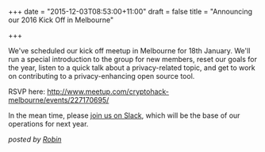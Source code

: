 +++
date = "2015-12-03T08:53:00+11:00"
draft = false
title = "Announcing our 2016 Kick Off in Melbourne"

+++

We've scheduled our kick off meetup in Melbourne for 18th January. We'll run a special introduction to the group for new members, reset our goals for the year, listen to a quick talk about a privacy-related topic, and get to work on contributing to a privacy-enhancing open source tool.

RSVP here: http://www.meetup.com/cryptohack-melbourne/events/227170695/

In the mean time, please [join us on Slack](https://cryptohack.herokuapp.com), which will be the base of our operations for next year. 

*posted by [Robin](http://robindoherty.com)*
